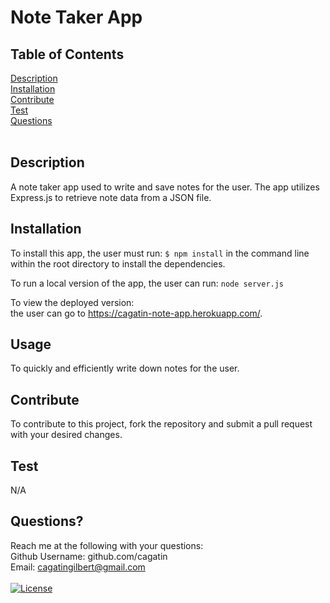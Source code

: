 # Note Taker App

## Table of Contents
[Description](#description) <br />
[Installation](#installation) <br />
[Contribute](#contribute) <br />
[Test](#test) <br />
[Questions](#questions) <br />
<br />

## Description
A note taker app used to write and save notes for the user. The app utilizes Express.js to retrieve note data from a JSON file. <br />

## Installation
To install this app, the user must run:
 ```$ npm install``` 
 in the command line within the root directory to install the dependencies. <br/> 
 
 To run a local version of the app, the user can run: 
 ```node server.js``` 
 
 To view the deployed version: <br/> 
 the user can go to https://cagatin-note-app.herokuapp.com/. <br/>

## Usage
To quickly and efficiently write down notes for the user. <br/>

## Contribute
To contribute to this project, fork the repository and submit a pull request with your desired changes.  <br/>

## Test
N/A <br/>

## Questions? 
Reach me at the following with your questions: <br/>
Github Username: github.com/cagatin <br/>
Email:  cagatingilbert@gmail.com <br/>
<br/>
[![License](https://img.shields.io/badge/License-MIT-yellow.svg)](https://opensource.org/licenses/MIT)